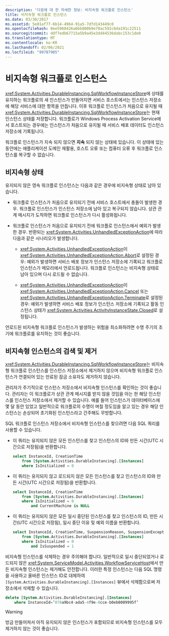 ```yaml
---
description: '다음에 대 한 자세한 정보: 비지속형 워크플로 인스턴스'
title: 비지속형 워크플로 인스턴스
ms.date: 03/30/2017
ms.assetid: 5e01af77-6b14-4964-91a5-7dfd143449c0
ms.openlocfilehash: 0ee5968426a6bb800b9e70ac592c6da191c22511
ms.sourcegitcommit: ddf7edb67715a5b9a45e3dd44536dabc153c1de0
ms.translationtype: MT
ms.contentlocale: ko-KR
ms.lasthandoff: 02/06/2021
ms.locfileid: "99787905"
---
```

# <a name="non-persisted-workflow-instances"></a>비지속형 워크플로 인스턴스

<xref:System.Activities.DurableInstancing.SqlWorkflowInstanceStore>에 상태를 유지하는 워크플로의 새 인스턴스가 만들어지면 서비스 호스트에서는 인스턴스 저장소에 해당 서비스에 대한 항목을 만듭니다. 이후 워크플로 인스턴스가 처음으로 유지될 때 <xref:System.Activities.DurableInstancing.SqlWorkflowInstanceStore>는 현재 인스턴스 상태를 저장합니다. 워크플로가 Windows Process Activation Service에서 호스트되는 경우에는 인스턴스가 처음으로 유지될 때 서비스 배포 데이터도 인스턴스 저장소에 기록됩니다.

워크플로 인스턴스가 지속 되지 않으면 **지속** 되지 않는 상태에 있습니다. 이 상태에 있는 동안에는 애플리케이션 도메인 재활용, 호스트 오류 또는 컴퓨터 오류 후 워크플로 인스턴스를 복구할 수 없습니다.

## <a name="the-non-persisted-state"></a>비지속형 상태

유지되지 않은 영속 워크플로 인스턴스는 다음과 같은 경우에 비지속형 상태로 남아 있습니다.

- 워크플로 인스턴스가 처음으로 유지되기 전에 서비스 호스트에서 충돌이 발생한 경우. 워크플로 인스턴스가 인스턴스 저장소에 남아 있고 복구되지 않습니다. 상관 관계 메시지가 도착하면 워크플로 인스턴스가 다시 활성화됩니다.

- 워크플로 인스턴스가 처음으로 유지되기 전에 워크플로 인스턴스에서 예외가 발생한 경우. 반환되는 <xref:System.Activities.UnhandledExceptionAction>에 따라 다음과 같은 시나리오가 발생합니다.

  - <xref:System.Activities.UnhandledExceptionAction>이 <xref:System.Activities.UnhandledExceptionAction.Abort>로 설정된 경우: 예외가 발생하면 서비스 배포 정보가 인스턴스 저장소에 기록되고 워크플로 인스턴스가 메모리에서 언로드됩니다. 워크플로 인스턴스는 비지속형 상태로 남아 있으며 다시 로드될 수 없습니다.

  - <xref:System.Activities.UnhandledExceptionAction>이 <xref:System.Activities.UnhandledExceptionAction.Cancel> 또는 <xref:System.Activities.UnhandledExceptionAction.Terminate>로 설정된 경우: 예외가 발생하면 서비스 배포 정보가 인스턴스 저장소에 기록되고 활동 인스턴스 상태가 <xref:System.Activities.ActivityInstanceState.Closed>로 설정됩니다.

언로드된 비지속형 워크플로 인스턴스가 발생하는 위험을 최소화하려면 수명 주기의 초기에 워크플로를 유지하는 것이 좋습니다.

## <a name="detection-and-removal-of-non-persisted-instances"></a>비지속형 인스턴스의 검색 및 제거

<xref:System.Activities.DurableInstancing.SqlWorkflowInstanceStore>는 비지속형 워크플로 인스턴스를 인스턴스 저장소에서 제거하지 않으며 비지속형 워크플로 인스턴스가 연결되어 있는 만료된 잠금 소유자도 제거하지 않습니다.

관리자가 주기적으로 인스턴스 저장소에서 비지속형 인스턴스를 확인하는 것이 좋습니다. 관리자는 이 워크플로가 상관 관계 메시지를 받지 않을 것임을 아는 한 해당 인스턴스를 인스턴스 저장소에서 제거할 수 있습니다. 예를 들어 인스턴스가 데이터베이스에 몇 달 동안 있었고 일반적으로 워크플로의 수명이 며칠 정도임을 알고 있는 경우 해당 인스턴스는 손상되어 초기화된 인스턴스라고 간주해도 무방합니다.

SQL 워크플로 인스턴스 저장소에서 비지속형 인스턴스를 찾으려면 다음 SQL 쿼리를 사용할 수 있습니다.

- 이 쿼리는 유지되지 않은 모든 인스턴스를 찾고 인스턴스의 ID와 만든 시간(UTC 시간으로 저장됨)을 반환합니다.

  ```sql
  select InstanceId, CreationTime
      from [System.Activities.DurableInstancing].[Instances]
      where IsInitialized = 0
  ```

- 이 쿼리는 유지되지 않고 로드되지 않은 모든 인스턴스를 찾고 인스턴스의 ID와 만든 시간(UTC 시간으로 저장됨)을 반환합니다.

  ```sql
  select InstanceId, CreationTime
      from [System.Activities.DurableInstancing].[Instances]
      where IsInitialized = 0
          and CurrentMachine is NULL
  ```

- 이 쿼리는 유지되지 않은 모든 일시 중단된 인스턴스를 찾고 인스턴스의 ID, 만든 시간(UTC 시간으로 저장됨), 일시 중단 이유 및 예외 이름을 반환합니다.

  ```sql
  select InstanceId, CreationTime, SuspensionReason, SuspensionExceptionName
      from [System.Activities.DurableInstancing].[Instances]
      where IsInitialized = 0
          and IsSuspended = 1
  ```

비지속형 인스턴스를 삭제하는 경우 주의해야 합니다. 일반적으로 일시 중단되었거나 로드되지 않은 <xref:System.ServiceModel.Activities.WorkflowServiceHost>에서 만든 비지속형 인스턴스는 제거해도 안전합니다. 이러한 특정 인스턴스는 다음 SQL 명령을 사용하고 올바른 인스턴스 ID로 대체하여 `[System.Activities.DurableInstancing].[Instances]` 뷰에서 삭제함으로써 저장소에서 삭제할 수 있습니다.

```sql
delete [System.Activities.DurableInstancing].[Instances]
    where InstanceId=’078a9bc4-ada5-4f9e-8cce-b0eb0009995f’
```

> [!WARNING]
> 방금 만들어져서 아직 유지되지 않은 인스턴스가 포함되므로 비지속형 인스턴스를 모두 제거하지 않는 것이 좋습니다.
